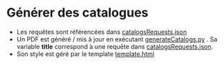 # Générer des catalogues

+ Les requêtes sont référencées dans [catalogsRequests.json](https://github.com/FlorianMiceli/jewelryshop/blob/main/catalogs/catalogsRequests.json) 
+ Un PDF est généré / mis à jour en exécutant [generateCatalogs.py](https://github.com/FlorianMiceli/jewelryshop/blob/main/catalogs/generateCatalogs.py) . Sa variable **title** correspond à une requête dans [catalogsRequests.json](https://github.com/FlorianMiceli/jewelryshop/blob/main/catalogs/catalogsRequests.json).
+ Son style est géré par le template [template.html](https://github.com/FlorianMiceli/jewelryshop/blob/main/catalogs/template.html)
